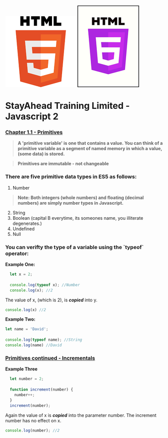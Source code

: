 <img src="/images/html5.png" alt="html5logo"></img>
<img src="/images/html6.png" alt="html6logo"></img>
<h1>StayAhead Training Limited - Javascript 2</h1>

<h3><u>Chapter 1.1 - Primitives</u></h3>

>**A 'primitive variable' is one that contains a value. You can think of a primitive 
>variable as a segment of named memory in which a value,
>(some data) is stored.**

>**Primitives are immutable - not changeable**
<h3>There are five primitive data types in ES5 as follows:</h3>

1.  Number
> **Note:  Both integers (whole numbers) and floating (decimal numbers) are simply number types in Javascript.**
2.  String
3.  Boolean (capital B everytime, its someones name, you illiterate degenerates.)
4.  Undefined
5.  Null

<h3>You can verifty the type of a variable using the `typeof` operator:</h3>

<b>Example One:</b>
```javascript
  let x = 2;
  
  console.log(typeof x); //Number
  console.log(x); //2
```

The value of x, (which is 2), is <i><b>copied</b></i> into y.

```javascript
console.log(x) //2
```

<b>Example Two:</b>

```Javascript
let name = 'David';

console.log(typeof name); //String
console.log(name) //David
```

<h3><u>Primitives continued - Incrementals</u></h3>

<b>Example Three</b>

```javascript
  let number = 2;

  function increment(number) {
    number++;
  }
  increment(number);
```

Again the value of x is <i><b>copied</b></i> into the parameter number. The increment number has no effect on x.

```javascript
console.log(number); //2
```